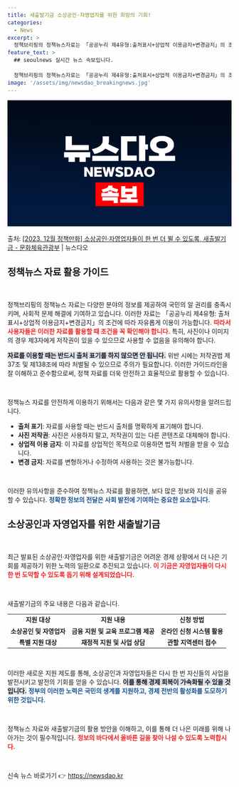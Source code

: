 ```yaml
---
title: 새출발기금 소상공인·자영업자를 위한 희망의 기회!
categories:
  - News
excerpt: >
  정책브리핑의 정책뉴스자료는 「공공누리 제4유형:출처표시+상업적 이용금지+변경금지」의 조건에 따라 자유롭게 이…
feature_text: >
  ## seoulnews 실시간 뉴스 속보입니다.

  정책브리핑의 정책뉴스자료는 「공공누리 제4유형:출처표시+상업적 이용금지+변경금지」의 조건에 따라 자유롭게 이…
image: '/assets/img/newsdao_breakingnews.jpg'
---
```


![뉴스다오 속보](/assets/img/newsdao_breakingnews.jpg)

<p>출처: <a href="https://newsdao.kr/2713" rel="dofollow">[2023. 12월 정책만화] 소상공인·자영업자들이 한 번 더 뛸 수 있도록, 새출발기금 - 문화체육관광부</a> | 뉴스다오</p>

<h2 data-ke-size="size26">정책뉴스 자료 활용 가이드</h2>

<p data-ke-size="size16">&nbsp;</p>

정책브리핑의 정책뉴스 자료는 다양한 분야의 정보를 제공하여 국민의 알 권리를 충족시키며, 사회적 문제 해결에 기여하고 있습니다. 이러한 자료는 「공공누리 제4유형: 출처표시+상업적 이용금지+변경금지」의 조건에 따라 자유롭게 이용이 가능합니다. <b><span style="color: #ee2323;">따라서 사용자들은 이러한 자료를 활용할 때 조건을 꼭 확인해야 합니다.</span></b> 특히, 사진이나 이미지의 경우 제3자에게 저작권이 있을 수 있으므로 사용할 수 없음을 유의해야 합니다. 

<b><span style="background-color: #21538527;">자료를 이용할 때는 반드시 출처 표기를 하지 않으면 안 됩니다.</span></b> 위반 시에는 저작권법 제37조 및 제138조에 따라 처벌될 수 있으므로 주의가 필요합니다. 이러한 가이드라인을 잘 이해하고 준수함으로써, 정책 자료를 더욱 안전하고 효율적으로 활용할 수 있습니다. 

<p data-ke-size="size16">&nbsp;</p>

정책뉴스 자료를 안전하게 이용하기 위해서는 다음과 같은 몇 가지 유의사항을 알려드립니다.

<ul>
<li><b>출처 표기</b>: 자료를 사용할 때는 반드시 출처를 명확하게 표기해야 합니다.</li>
<li><b>사진 저작권</b>: 사진은 사용하지 말고, 저작권이 있는 다른 콘텐츠로 대체해야 합니다.</li>
<li><b>상업적 이용 금지</b>: 이 자료를 상업적인 목적으로 이용하면 법적 처벌을 받을 수 있습니다.</li>
<li><b>변경 금지</b>: 자료를 변형하거나 수정하여 사용하는 것은 불가능합니다.</li>
</ul>

<p data-ke-size="size16">&nbsp;</p>

이러한 유의사항을 준수하여 정책뉴스 자료를 활용하면, 보다 많은 정보와 지식을 공유할 수 있습니다. <b><span style="color: #1a5490;">정확한 정보의 전달은 사회 발전에 기여하는 중요한 요소입니다.</span></b>

<h2 data-ke-size="size26">소상공인과 자영업자를 위한 새출발기금</h2>

<p data-ke-size="size16">&nbsp;</p>

최근 발표된 소상공인·자영업자를 위한 새출발기금은 어려운 경제 상황에서 더 나은 기회를 제공하기 위한 노력의 일환으로 추진되고 있습니다. <b><span style="color: #ee2323;">이 기금은 자영업자들이 다시 한 번 도약할 수 있도록 돕기 위해 설계되었습니다.</span></b> 

<p data-ke-size="size16">&nbsp;</p>

새출발기금의 주요 내용은 다음과 같습니다.

<table>

<tr>
<td style="text-align: center; height: 17px;"><b>지원 대상</b></td>
<td style="text-align: center; height: 17px;"><b>지원 내용</b></td>
<td style="text-align: center; height: 17px;"><b>신청 방법</b></td>
</tr>
<tr>
<td style="text-align: center; height: 17px;"><b>소상공인 및 자영업자</b></td>
<td style="text-align: center; height: 17px;"><b>금융 지원 및 교육 프로그램 제공</b></td>
<td style="text-align: center; height: 17px;"><b>온라인 신청 시스템 활용</b></td>
</tr>
<tr>
<td style="text-align: center; height: 17px;"><b>특별 지원 대상</b></td>
<td style="text-align: center; height: 17px;"><b>재정적 지원 및 사업 상담</b></td>
<td style="text-align: center; height: 17px;"><b>관할 지역센터 접수</b></td>
</tr>
</table>

<p data-ke-size="size16">&nbsp;</p>

이러한 새로운 지원 제도를 통해, 소상공인과 자영업자들은 다시 한 번 자신들의 사업을 발전시키고 발전의 기회를 얻을 수 있습니다. <b><span style="background-color: #21538527;">이를 통해 경제 회복이 가속화될 수 있을 것입니다.</span></b>
<b><span style="color: #1a5490;">정부의 이러한 노력은 국민의 생계를 지원하고, 경제 전반의 활성화를 도모하기 위한 것입니다.</span></b>

<p data-ke-size="size16">&nbsp;</p>

정책뉴스 자료와 새출발기금의 활용 방안을 이해하고, 이를 통해 더 나은 미래를 위해 나아가는 것이 필수적입니다. <b><span style="color: #ee2323;">정보의 바다에서 올바른 길을 찾아 나설 수 있도록 노력합시다.</span></b>

<p data-ke-size="size16">&nbsp;</p> 

신속 뉴스 바로가기 👉 <a href="https://newsdao.kr" rel="dofollow">https://newsdao.kr</a>



